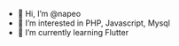 - 👋 Hi, I’m @napeo
- 👀 I’m interested in PHP, Javascript, Mysql
- 🌱 I’m currently learning Flutter

<!---
napeo/napeo is a ✨ special ✨ repository because its `README.md` (this file) appears on your GitHub profile.
You can click the Preview link to take a look at your changes.
--->
